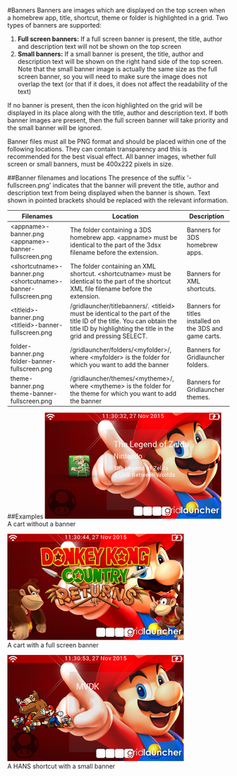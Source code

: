 #Banners
Banners are images which are displayed on the top screen when a homebrew app, title, shortcut, theme or folder is highlighted in a grid. Two types of banners are supported:

1. **Full screen banners:** If a full screen banner is present, the title, author and description text will not be shown on the top screen
2. **Small banners:** If a small banner is present, the title, author and description text will be shown on the right hand side of the top screen. Note that the small banner image is actually the same size as the full screen banner, so you will need to make sure the image does not overlap the text (or that if it does, it does not affect the readability of the text)

If no banner is present, then the icon highlighted on the grid will be displayed in its place along with the title, author and description text. If both banner images are present, then the full screen banner will take priority and the small banner will be ignored.

Banner files must all be PNG format and should be placed within one of the following locations. They can contain transparency and this is recommended for the best visual effect. All banner images, whether full screen or small banners, must be 400x222 pixels in size.

##Banner filenames and locations
The presence of the suffix '-fullscreen.png' indicates that the banner will prevent the title, author and description text from being displayed when the banner is shown. Text shown in pointed brackets should be replaced with the relevant information.

Filenames|Location|Description
--------|--------|-----------
\<appname\>-banner.png<br>\<appname\>-banner-fullscreen.png|The folder containing a 3DS homebrew app. \<appname\> must be identical to the part of the 3dsx filename before the extension.|Banners for 3DS homebrew apps.
\<shortcutname\>-banner.png<br>\<shortcutname\>-banner-fullscreen.png|The folder containing an XML shortcut. \<shortcutname\> must be identical to the part of the shortcut XML file filename before the extension.|Banners for XML shortcuts.
\<titleid\>-banner.png<br>\<titleid\>-banner-fullscreen.png|/gridlauncher/titlebanners/. \<titleid\> must be identical to the part of the title ID of the title. You can obtain the title ID by highlighting the title in the grid and pressing SELECT.|Banners for titles installed on the 3DS and game carts.
folder-banner.png<br>folder-banner-fullscreen.png|/gridlauncher/folders/\<myfolder\>/, where \<myfolder\> is the folder for which you want to add the banner|Banners for Gridlauncher folders.
theme-banner.png<br>theme-banner-fullscreen.png|/gridlauncher/themes/\<mytheme\>/, where \<mytheme\> is the folder for the theme for which you want to add the banner|Banners for Gridlauncher themes.

##Examples
![A cart without a banner](bannernone.png)<br>
A cart without a banner

![A cart with a full screen banner](bannerfull.png)<br>
A cart with a full screen banner

![A HANS shortcut with a small banner](bannersmall.png)<br>
A HANS shortcut with a small banner